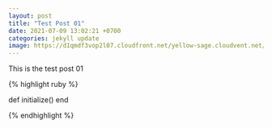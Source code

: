 ```yaml
---
layout: post
title: "Test Post 01"
date: 2021-07-09 13:02:21 +0700
categories: jekyll update
image: https://d1qmdf3vop2l07.cloudfront.net/yellow-sage.cloudvent.net/hash-store/f698504f7bedb22ad5c1e0a3b1fc7a5e.jpg
---
```


This is the test post 01

{% highlight ruby %}

def initialize()
end

{% endhighlight %}